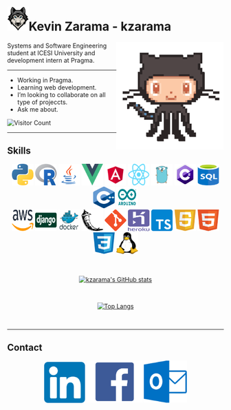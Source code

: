 <h1><img src=".images/wolf.png" width="50px"/>Kevin Zarama - kzarama</h1>

<img align='right' src=".images/octocat.gif" width="250">

Systems and Software Engineering student at ICESI University and development intern at Pragma.

---

- Working in Pragma.
- Learning web development.
- I’m looking to collaborate on all type of projeccts.
- Ask me about.

![Visitor Count](https://profile-counter.glitch.me/kzarama/count.svg)

---

## Skills

<div align=center>
<img width=50px height=50px src=".images/python.png" alt="python" />
<img width=50px height=50px src=".images/r.png" alt="r" />
<img width=50px height=50px src=".images/java.png" alt="java" />
<img width=50px height=50px src=".images/vue.png" alt="vue" />
<img width=50px height=50px src=".images/angular.png" alt="angular" />
<img width=50px height=50px src=".images/react.png" alt="react" />
<img width=50px height=50px src=".images/go.png" alt="go" />
<img width=50px height=50px src=".images/csharp.png" alt="csharp" />
<img width=50px height=50px src=".images/sql.png" alt="sql" />
<img width=50px height=50px src=".images/c++.png" alt="c++" />
<img width=50px height=50px src=".images/arduino.png" alt="arduino" />
</div>
<div align=center>
<img width=50px height=50px src=".images/aws.png" alt="aws" />
<img width=50px height=50px src=".images/django.png" alt="django" />
<img width=50px height=50px src=".images/docker.png" alt="docker" />
<img width=50px height=50px src=".images/flask.png" alt="flask" />
<img width=50px height=50px src=".images/git.png" alt="git" />
<img width=50px height=50px src=".images/heroku.png" alt="heroku" />
<img width=50px height=50px src=".images/typescript.png" alt="typescript" />
<img width=50px height=50px src=".images/javascript.png" alt="javascript" />
<img width=50px height=50px src=".images/html.png" alt="html" />
<img width=50px height=50px src=".images/css.png" alt="css" />
<img width=50px height=50px src=".images/linux.png" alt="linux" />
</div>

<br />
<br />

<div align=center>

[![kzarama's GitHub stats](https://github-readme-stats.vercel.app/api?username=kzarama&show_icons=true&include_all_commits=true&count_private=true&theme=chartreuse-dark)](https://github.com/anuraghazra/github-readme-stats)

<br />

[![Top Langs](https://github-readme-stats.vercel.app/api/top-langs/?username=kzarama&theme=chartreuse-dark&layout=compact)](https://github.com/anuraghazra/github-readme-stats)

</div>

<br />

---

## Contact

<div align=center>

<a href="https://www.linkedin.com/in/kevin-zarama/"><img src=".images/linkedin.png" alt="linkedin" width="95px" /></a>
<a href="https://www.facebook.com/people/Kevin-Zarama/100005800039156"><img src=".images/facebook.png" alt="facebook" width="130px" /></a>
<a href="mailto:zaramaluna1999@hotmail.com"><img src=".images/outlook.png" alt="outlook" width="100px" /></a>

</div>
